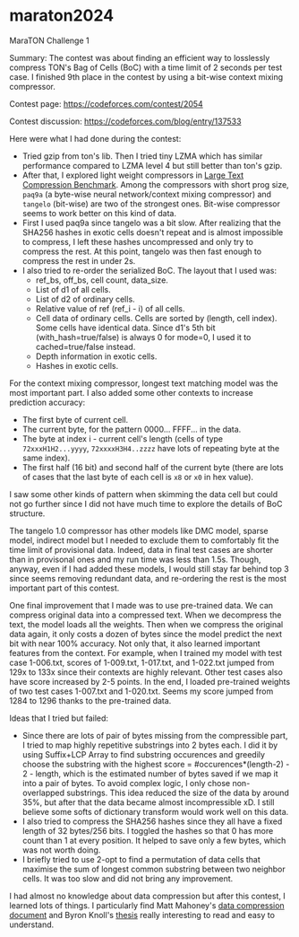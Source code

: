 # maraton2024
MaraTON Challenge 1

Summary: The contest was about finding an efficient way to losslessly compress TON's Bag of Cells (BoC) with a time limit of 2 seconds per test case. I finished 9th place in the contest by using a bit-wise context mixing compressor.

Contest page: https://codeforces.com/contest/2054

Contest discussion: https://codeforces.com/blog/entry/137533

Here were what I had done during the contest:
- Tried gzip from ton's lib. Then I tried tiny LZMA which has similar performance compared to LZMA level 4 but still better than ton's gzip.
- After that, I explored light weight compressors in [Large Text Compression Benchmark](https://mattmahoney.net/dc/text.html). Among the compressors with short prog size, `paq9a` (a byte-wise neural network/context mixing compressor) and `tangelo` (bit-wise) are two of the strongest ones. Bit-wise compressor seems to work better on this kind of data.
- First I used paq9a since tangelo was a bit slow. After realizing that the SHA256 hashes in exotic cells doesn't repeat and is almost impossible to compress, I left these hashes uncompressed and only try to compress the rest. At this point, tangelo was then fast enough to compress the rest in under 2s.
- I also tried to re-order the serialized BoC. The layout that I used was:
    - ref_bs, off_bs, cell count, data_size.
    - List of d1 of all cells.
    - List of d2 of ordinary cells.
    - Relative value of ref (ref_i - i) of all cells.
    - Cell data of ordinary cells. Cells are sorted by (length, cell index). Some cells have identical data. Since d1's 5th bit (with_hash=true/false) is always 0 for mode=0, I used it to cached=true/false instead.
    - Depth information in exotic cells.
    - Hashes in exotic cells.

For the context mixing compressor, longest text matching model was the most important part. I also added some other contexts to increase prediction accuracy:
- The first byte of current cell.
- The current byte, for the pattern 0000... FFFF... in the data.
- The byte at index i - current cell's length (cells of type `72xxxH1H2...yyyy`, `72xxxxH3H4..zzzz` have lots of repeating byte at the same index).
- The first half (16 bit) and second half of the current byte (there are lots of cases that the last byte of each cell is `x8` or `x0` in hex value).

I saw some other kinds of pattern when skimming the data cell but could not go further since I did not have much time to explore the details of BoC structure.

The tangelo 1.0 compressor has other models like DMC model, sparse model, indirect model but I needed to exclude them to comfortably fit the time limit of provisional data. Indeed, data in final test cases are shorter than in provisonal ones and my run time was less than 1.5s. Though, anyway, even if I had added these models, I would still stay far behind top 3 since seems removing redundant data, and re-ordering the rest is the most important part of this contest.

One final improvement that I made was to use pre-trained data. We can compress original data into a compressed text. When we decompress the text, the model loads all the weights. Then when we compress the original data again, it only costs a dozen of bytes since the model predict the next bit with near 100% accuracy. Not only that, it also learned important features from the context. For example, when I trained my model with test case 1-006.txt, scores of 1-009.txt, 1-017.txt, and 1-022.txt jumped from 129x to 133x since their contexts are highly relevant. Other test cases also have score increased by 2-5 points. In the end, I loaded pre-trained weights of two test cases 1-007.txt and 1-020.txt. Seems my score jumped from 1284 to 1296 thanks to the pre-trained data.

Ideas that I tried but failed:
- Since there are lots of pair of bytes missing from the compressible part, I tried to map highly repetitive substrings into 2 bytes each. I did it by using Suffix+LCP Array to find substring occurences and greedily choose the substring with the highest score = #occurences*(length-2) - 2 - length, which is the estimated number of bytes saved if we map it into a pair of bytes. To avoid complex logic, I only chose non-overlapped substrings. This idea reduced the size of the data by around 35%, but after that the data became almost incompressible xD. I still believe some softs of dictionary transform would work well on this data.
- I also tried to compress the SHA256 hashes since they all have a fixed length of 32 bytes/256 bits. I toggled the hashes so that 0 has more count than 1 at every position. It helped to save only a few bytes, which was not worth doing.
- I briefly tried to use 2-opt to find a permutation of data cells that maximise the sum of longest common substring between two neighbor cells. It was too slow and did not bring any improvement.

I had almost no knowledge about data compression but after this contest, I learned lots of things. I particularly find Matt Mahoney's [data compression document](https://mattmahoney.net/dc/dce.html) and Byron Knoll's [thesis](https://www.byronknoll.com/papers.html) really interesting to read and easy to understand.